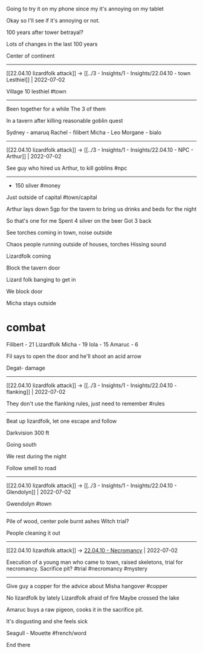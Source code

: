 Going to try it on my phone since my it's annoying on my tablet

Okay so I'll see if it's annoying or not.

100 years after tower betrayal?

Lots of changes in the last 100 years

Center of continent

***

[[22.04.10 lizardfolk attack]] -> [[../3 - Insights/1 - Insights/22.04.10 - town Lesthiel]] | 2022-07-02

Village 10 lesthiel #town

***

Been together for a while
The 3 of them

In a tavern after killing reasonable goblin quest

Sydney - amaruq
Rachel - filibert
Micha - Leo
Morgane - bialo

***

[[22.04.10 lizardfolk attack]] -> [[../3 - Insights/1 - Insights/22.04.10 - NPC - Arthur]] | 2022-07-02

See guy who hired us Arthur, to kill goblins #npc

***

+ 150 silver #money 

Just outside of capital #town/capital

Arthur lays down 5gp for the tavern to bring us drinks and beds for the night

So that's one for me
Spent 4 silver on the beer
Got 3 back

See torches coming in town, noise outside

Chaos people running outside of houses, torches
Hissing sound

Lizardfolk coming

Block the tavern door

Lizard folk banging to get in

We block door

Micha stays outside

# combat
Filibert - 21
Lizardfolk
Micha - 19
Iola - 15
Amaruc - 6

Fil says to open the door and he'll shoot an acid arrow

Degat- damage

***

[[22.04.10 lizardfolk attack]] -> [[../3 - Insights/1 - Insights/22.04.10 - flanking]] | 2022-07-02

They don't use the flanking rules, just need to remember #rules

***


Beat up lizardfolk, let one escape and follow

Darkvision 300 ft

Going south

We rest during the night

Follow smell to road

***

[[22.04.10 lizardfolk attack]] -> [[../3 - Insights/1 - Insights/22.04.10 - Glendolyn]] | 2022-07-02

Gwendolyn #town

***

Pile of wood, center pole burnt ashes
Witch trial?

People cleaning it out
***

[[22.04.10 lizardfolk attack]] -> [22.04.10 - Necromancy](../3%20-%20Insights/1%20-%20Insights/22.04.10%20-%20Necromancy.md) | 2022-07-02

Execution of a young man who came to town, raised skeletons, trial for necromancy. Sacrifice pit? #trial #necromancy #mystery

***

Give guy a copper for the advice about Misha hangover #copper 

No lizardfolk by lately
Lizardfolk afraid of fire 
Maybe crossed the lake


Amaruc buys a raw pigeon, cooks it in the sacrifice pit.

It's disgusting and she feels sick

Seagull - Mouette #french/word 

End there 



